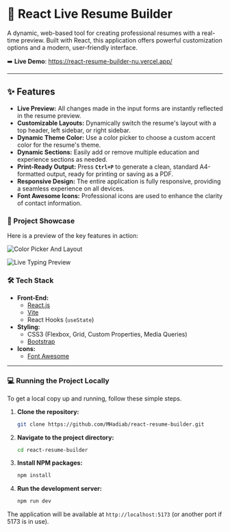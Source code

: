 # 📄 React Live Resume Builder

A dynamic, web-based tool for creating professional resumes with a real-time preview. Built with React, this application offers powerful customization options and a modern, user-friendly interface.

➡️ **Live Demo**: https://react-resume-builder-nu.vercel.app/

---

## ✨ Features

* **Live Preview:** All changes made in the input forms are instantly reflected in the resume preview.
* **Customizable Layouts:** Dynamically switch the resume's layout with a top header, left sidebar, or right sidebar.
* **Dynamic Theme Color:** Use a color picker to choose a custom accent color for the resume's theme.
* **Dynamic Sections:** Easily add or remove multiple education and experience sections as needed.
* **Print-Ready Output:** Press **`Ctrl+P`** to generate a clean, standard A4-formatted output, ready for printing or saving as a PDF.
* **Responsive Design:** The entire application is fully responsive, providing a seamless experience on all devices.
* **Font Awesome Icons:** Professional icons are used to enhance the clarity of contact information.

### 🚀 Project Showcase

Here is a preview of the key features in action:

![Color Picker And Layout](https://github.com/user-attachments/assets/aabecb6e-50d1-4d7e-b979-14183df41f62) 

![Live Typing Preview](https://github.com/user-attachments/assets/aa0b6b52-7e1e-450e-9b3f-540cda0cf95f)


### 🛠️ Tech Stack

* **Front-End:**
    * [React.js](https://reactjs.org/)
    * [Vite](https://vitejs.dev/)
    * React Hooks (`useState`)
* **Styling:**
    * CSS3 (Flexbox, Grid, Custom Properties, Media Queries)
    * [Bootstrap](https://getbootstrap.com/)
* **Icons:**
    * [Font Awesome](https://fontawesome.com/)

---

### 💻 Running the Project Locally

To get a local copy up and running, follow these simple steps.

1.  **Clone the repository:**
    ```sh
    git clone https://github.com/MHadiab/react-resume-builder.git
    ```
2.  **Navigate to the project directory:**
    ```sh
    cd react-resume-builder
    ```
3.  **Install NPM packages:**
    ```sh
    npm install
    ```
4.  **Run the development server:**
    ```sh
    npm run dev
    ```

The application will be available at `http://localhost:5173` (or another port if 5173 is in use).
